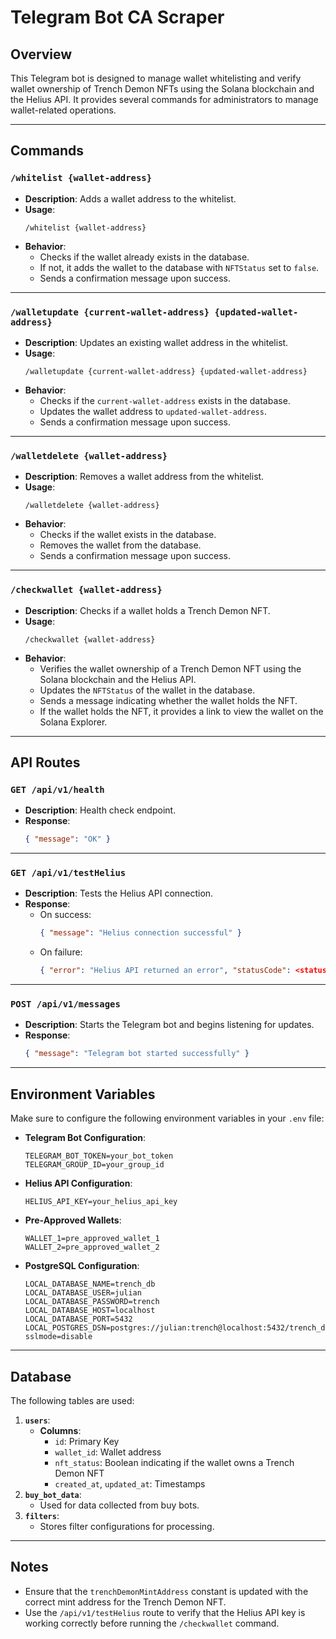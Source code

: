 # Telegram Bot CA Scraper

## Overview
This Telegram bot is designed to manage wallet whitelisting and verify wallet ownership of Trench Demon NFTs using the Solana blockchain and the Helius API. It provides several commands for administrators to manage wallet-related operations.

---

## Commands

### `/whitelist {wallet-address}`
- **Description**: Adds a wallet address to the whitelist.
- **Usage**:
  ```
  /whitelist {wallet-address}
  ```
- **Behavior**:
  - Checks if the wallet already exists in the database.
  - If not, it adds the wallet to the database with `NFTStatus` set to `false`.
  - Sends a confirmation message upon success.

---

### `/walletupdate {current-wallet-address} {updated-wallet-address}`
- **Description**: Updates an existing wallet address in the whitelist.
- **Usage**:
  ```
  /walletupdate {current-wallet-address} {updated-wallet-address}
  ```
- **Behavior**:
  - Checks if the `current-wallet-address` exists in the database.
  - Updates the wallet address to `updated-wallet-address`.
  - Sends a confirmation message upon success.

---

### `/walletdelete {wallet-address}`
- **Description**: Removes a wallet address from the whitelist.
- **Usage**:
  ```
  /walletdelete {wallet-address}
  ```
- **Behavior**:
  - Checks if the wallet exists in the database.
  - Removes the wallet from the database.
  - Sends a confirmation message upon success.

---

### `/checkwallet {wallet-address}`
- **Description**: Checks if a wallet holds a Trench Demon NFT.
- **Usage**:
  ```
  /checkwallet {wallet-address}
  ```
- **Behavior**:
  - Verifies the wallet ownership of a Trench Demon NFT using the Solana blockchain and the Helius API.
  - Updates the `NFTStatus` of the wallet in the database.
  - Sends a message indicating whether the wallet holds the NFT.
  - If the wallet holds the NFT, it provides a link to view the wallet on the Solana Explorer.

---

## API Routes

### `GET /api/v1/health`
- **Description**: Health check endpoint.
- **Response**:
  ```json
  { "message": "OK" }
  ```

---

### `GET /api/v1/testHelius`
- **Description**: Tests the Helius API connection.
- **Response**:
  - On success:
    ```json
    { "message": "Helius connection successful" }
    ```
  - On failure:
    ```json
    { "error": "Helius API returned an error", "statusCode": <status_code> }
    ```

---

### `POST /api/v1/messages`
- **Description**: Starts the Telegram bot and begins listening for updates.
- **Response**:
  ```json
  { "message": "Telegram bot started successfully" }
  ```

---

## Environment Variables
Make sure to configure the following environment variables in your `.env` file:

- **Telegram Bot Configuration**:
  ```
  TELEGRAM_BOT_TOKEN=your_bot_token
  TELEGRAM_GROUP_ID=your_group_id
  ```

- **Helius API Configuration**:
  ```
  HELIUS_API_KEY=your_helius_api_key
  ```

- **Pre-Approved Wallets**:
  ```
  WALLET_1=pre_approved_wallet_1
  WALLET_2=pre_approved_wallet_2
  ```

- **PostgreSQL Configuration**:
  ```
  LOCAL_DATABASE_NAME=trench_db
  LOCAL_DATABASE_USER=julian
  LOCAL_DATABASE_PASSWORD=trench
  LOCAL_DATABASE_HOST=localhost
  LOCAL_DATABASE_PORT=5432
  LOCAL_POSTGRES_DSN=postgres://julian:trench@localhost:5432/trench_db?sslmode=disable
  ```

---

## Database
The following tables are used:
1. **`users`**:
   - **Columns**:
     - `id`: Primary Key
     - `wallet_id`: Wallet address
     - `nft_status`: Boolean indicating if the wallet owns a Trench Demon NFT
     - `created_at`, `updated_at`: Timestamps
2. **`buy_bot_data`**:
   - Used for data collected from buy bots.
3. **`filters`**:
   - Stores filter configurations for processing.

---

## Notes
- Ensure that the `trenchDemonMintAddress` constant is updated with the correct mint address for the Trench Demon NFT.
- Use the `/api/v1/testHelius` route to verify that the Helius API key is working correctly before running the `/checkwallet` command.

